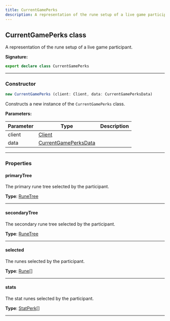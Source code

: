 ```yaml
---
title: CurrentGamePerks
description: A representation of the rune setup of a live game participant.
---
```


## CurrentGamePerks class

A representation of the rune setup of a live game participant.

**Signature:**

```ts
export declare class CurrentGamePerks 
```

---

### Constructor

```ts
new CurrentGamePerks (client: Client, data: CurrentGamePerksData)
```

Constructs a new instance of the `CurrentGamePerks` class.

**Parameters:**

| Parameter | Type | Description |
| --------- | ---- | ----------- |
| client | [Client](/shieldbow/api/Client.md) |  |
| data | [CurrentGamePerksData](/shieldbow/api/CurrentGamePerksData.md) |  |
---

### Properties

#### primaryTree

The primary rune tree selected by the participant.



**Type**: [RuneTree](/shieldbow/api/RuneTree.md)

---

#### secondaryTree

The secondary rune tree selected by the participant.



**Type**: [RuneTree](/shieldbow/api/RuneTree.md)

---

#### selected

The runes selected by the participant.



**Type**: [Rune](/shieldbow/api/Rune.md)[]

---

#### stats

The stat runes selected by the participant.



**Type**: [StatPerk](/shieldbow/api/StatPerk.md)[]

---

